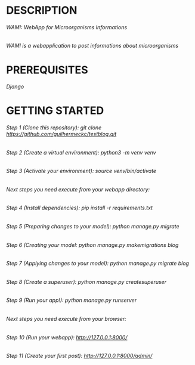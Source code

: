 # DESCRIPTION
###### WAMI: WebApp for Microorganisms Informations
###### WAMI is a webapplication to post informations about microorganisms

# PREREQUISITES
###### Django

# GETTING STARTED
###### Step 1 (Clone this repository): git clone https://github.com/guilhermeckc/testblog.git
###### Step 2 (Create a virtual environment): python3 -m venv venv
###### Step 3 (Activate your environment): source venv/bin/activate
###### Next steps you need execute from your webapp directory:
###### Step 4 (Install dependencies): pip install -r requirements.txt
###### Step 5 (Preparing changes to your model): python manage.py migrate 
###### Step 6 (Creating your model: python manage.py makemigrations blog 
###### Step 7 (Applying changes to your model): python manage.py migrate blog 
###### Step 8 (Create a superuser): python manage.py createsuperuser
###### Step 9 (Run your app!): python manage.py runserver
###### Next steps you need execute from your browser: 
###### Step 10 (Run your webapp): http://127.0.0.1:8000/
###### Step 11 (Create your first post): http://127.0.0.1:8000/admin/
